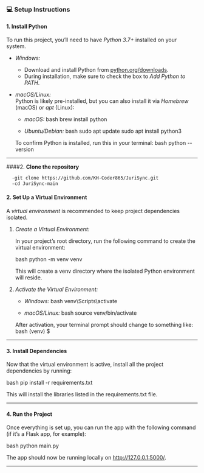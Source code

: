 ### 💻 Setup Instructions

#### 1. **Install Python**
To run this project, you’ll need to have *Python 3.7+* installed on your system.

- *Windows:*  
  - Download and install Python from [python.org/downloads](https://www.python.org/downloads/).
  - During installation, make sure to check the box to *Add Python to PATH*.

- *macOS/Linux:*  
  Python is likely pre-installed, but you can also install it via *Homebrew* (macOS) or *apt* (Linux):
  
  - *macOS:*
    bash
    brew install python
    
  - *Ubuntu/Debian:*
    bash
    sudo apt update
    sudo apt install python3
    

  To confirm Python is installed, run this in your terminal:
  bash
  python --version
  

---
####2. **Clone the repository**
```bash
  -git clone https://github.com/KH-Coder865/JuriSync.git
  -cd JuriSync-main
```

#### 2. **Set Up a Virtual Environment**

A *virtual environment* is recommended to keep project dependencies isolated.

1. *Create a Virtual Environment:*

   In your project’s root directory, run the following command to create the virtual environment:
   
   bash
   python -m venv venv
   

   This will create a venv directory where the isolated Python environment will reside.

2. *Activate the Virtual Environment:*

   - *Windows:*
     bash
     venv\Scripts\activate
     

   - *macOS/Linux:*
     bash
     source venv/bin/activate
     

   After activation, your terminal prompt should change to something like:
   bash
   (venv) $
   

---

#### 3. **Install Dependencies**

Now that the virtual environment is active, install all the project dependencies by running:

bash
pip install -r requirements.txt


This will install the libraries listed in the requirements.txt file.

---

#### 4. **Run the Project**

Once everything is set up, you can run the app with the following command (if it’s a Flask app, for example):

bash
python main.py


The app should now be running locally on http://127.0.0.1:5000/.

---

